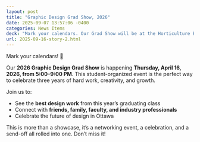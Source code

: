 ```yaml
---
layout: post
title: "Graphic Design Grad Show, 2026"
date: 2025-09-07 13:57:06 -0400
categories: News Items
deck: "Mark your calendars. Our Grad Show will be at the Horticulture Building at Lansdowne Park. Come celebrate with us! 🎉"
url: 2025-09-16-story-2.html
---
```

Mark your calendars! 🎉

Our **2026 Graphic Design Grad Show** is happening **Thursday, April 16, 2026, from 5:00–9:00 PM**. This student-organized event is the perfect way to celebrate three years of hard work, creativity, and growth.

Join us to:

* See the **best design work** from this year’s graduating class
* Connect with **friends, family, faculty, and industry professionals**
* Celebrate the future of design in Ottawa

This is more than a showcase, it’s a networking event, a celebration, and a send-off all rolled into one. Don’t miss it!